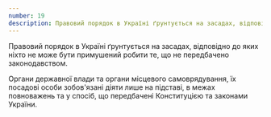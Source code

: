 ```yaml
---
number: 19
description: Правовий порядок в Україні ґрунтується на засадах, відповідно до яких ніхто не може бути примушений робити те, що не передбачено законодавством. Органи державної влади та органи місцевого самоврядування, їх посадові особи зобов'язані діяти лише на підставі, в межах повноважень та у спосіб, що передбачені Конституцією та законами України.
---
```


Правовий порядок в Україні ґрунтується на засадах, відповідно до яких ніхто не може бути примушений робити те, що не
передбачено законодавством.

Органи державної влади та органи місцевого самоврядування, їх посадові особи зобов'язані діяти лише на підставі, в межах
повноважень та у спосіб, що передбачені Конституцією та законами України.
